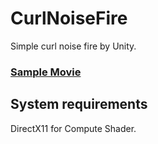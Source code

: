 # CurlNoiseFire

Simple curl noise fire by Unity.

### [Sample Movie](https://youtu.be/hQ5GJfH-Hqs)
  

## System requirements
DirectX11 for Compute Shader.  
